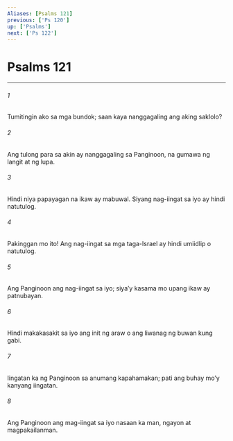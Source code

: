 ```yaml
---
Aliases: [Psalms 121]
previous: ['Ps 120']
up: ['Psalms']
next: ['Ps 122']
---
```

# Psalms 121

***

###### 1
Tumitingin ako sa mga bundok; saan kaya nanggagaling ang aking saklolo? 

###### 2
Ang tulong para sa akin ay nanggagaling sa Panginoon, na gumawa ng langit at ng lupa. 

###### 3
Hindi niya papayagan na ikaw ay mabuwal. Siyang nag-iingat sa iyo ay hindi natutulog. 

###### 4
Pakinggan mo ito! Ang nag-iingat sa mga taga-Israel ay hindi umiidlip o natutulog. 

###### 5
Ang Panginoon ang nag-iingat sa iyo; siyaʼy kasama mo upang ikaw ay patnubayan. 

###### 6
Hindi makakasakit sa iyo ang init ng araw o ang liwanag ng buwan kung gabi. 

###### 7
Iingatan ka ng Panginoon sa anumang kapahamakan; pati ang buhay moʼy kanyang iingatan. 

###### 8
Ang Panginoon ang mag-iingat sa iyo nasaan ka man, ngayon at magpakailanman.
